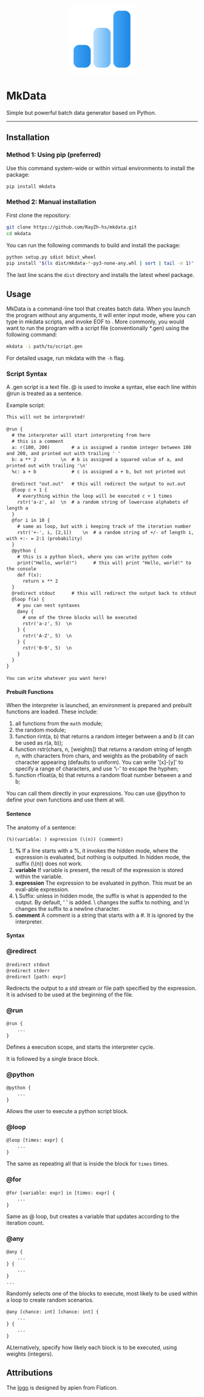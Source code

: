 <div align="center">
  <img src="./img/logo.png" alt="mkdata-logo" width="180">
</div>

# MkData

Simple but powerful batch data generator based on Python.

---

## Installation

### Method 1: Using pip (preferred)

Use this command system-wide or within virtual environments to install the package:

```bash
pip install mkdata
```

### Method 2: Manual installation

First clone the repository:

```bash
git clone https://github.com/RayZh-hs/mkdata.git
cd mkdata
```

You can run the following commands to build and install the package:

```bash
python setup.py sdist bdist_wheel
pip install "$(ls dist/mkdata-*-py3-none-any.whl | sort | tail -n 1)"
```

The last line scans the `dist` directory and installs the latest wheel package.

## Usage

MkData is a command-line tool that creates batch data. When you launch the program without any arguments, it will enter input mode, where you can type in mkdata scripts, and invoke EOF to . More commonly, you would want to run the program with a script file (conventionally *.gen) using the following command:

```bash
mkdata -i path/to/script.gen
```

For detailed usage, run mkdata with the `-h` flag.

### Script Syntax

A .gen script is a text file. \@ is used to invoke a syntax, else each line within \@run is treated as a sentence.

Example script:

```
This will not be interpreted!

@run {
  # the interpreter will start interpreting from here
  # this is a comment
  a: r(100, 200)        # a is assigned a random integer between 100 and 200, and printed out with trailing ' '
  b: a ** 2         \n  # b is assigned a squared value of a, and printed out with trailing '\n'
  %c: a + b             # c is assigned a + b, but not printed out

  @redirect "out.out"   # this will redirect the output to out.out
  @loop c + 1 {
    # everything within the loop will be executed c + 1 times
    rstr('a-z', a)  \n  # a random string of lowercase alphabets of length a
  }
  @for i in 10 {
    # same as loop, but with i keeping track of the iteration number
    rstr('+-', i, [2,1])    \n  # a random string of +/- of length i, with +:- = 2:1 (probability)
  }
  @python {
    # this is a python block, where you can write python code
    print("Hello, world!")      # this will print "Hello, world!" to the console
    def f(x):
      return x ** 2
  }
  @redirect stdout      # this will redirect the output back to stdout           
  @loop f(a) {
    # you can nest syntaxes
    @any {
      # one of the three blocks will be executed
      rstr('a-z', 5)  \n
    } {
      rstr('A-Z', 5)  \n
    } {
      rstr('0-9', 5)  \n
    }
  }
}

You can write whatever you want here!
```

#### Prebuilt Functions

When the interpreter is launched, an environment is prepared and prebuilt functions are loaded.
These include:
1. all functions from the `math` module;
2. the random module;
3. function rint(a, b) that returns a random integer between a and b (it can be used as r(a, b));
4. function rstr(chars, n, [weights]) that returns a random string of length n, with characters from chars, and weights as the probability of each character appearing (defaults to uniform). You can write '[x]-[y]' to specify a range of characters, and use '\\-' to escape the hyphen;
5. function rfloat(a, b) that returns a random float number between a and b;

You can call them directly in your expressions. You can use \@python to define your own functions and use them at will.

#### Sentence

The anatomy of a sentence:

```
(%)(variable: ) expression (\(n)) (comment)
```
1. **%** If a line starts with a %, it invokes the hidden mode, where the expression is evaluated, but nothing is outputted. In hidden mode, the suffix (\\(n)) does not work.
2. **variable** If variable is present, the result of the expression is stored within the variable.
3. **expression** The expression to be evaluated in python. This must be an eval-able expression.
4. **\\** Suffix: unless in hidden mode, the suffix is what is appended to the output. By default, ' ' is added. \\ changes the suffix to nothing, and \\n changes the suffix to a newline character.
5. **comment** A comment is a string that starts with a #. It is ignored by the interpreter.

#### Syntax

### \@redirect

```
@redirect stdout
@redirect stderr
@redirect [path: expr]
```

Redirects the output to a std stream or file path specified by the expression.
It is advised to be used at the beginning of the file.

### \@run

```
@run {
    ...
}
```

Defines a execution scope, and starts the interpreter cycle.

It is followed by a single brace block.

### \@python

```
@python {
    ...
}
```

Allows the user to execute a python script block.

### \@loop

```
@loop [times: expr] {
    ...
}
```

The same as repeating all that is inside the block for `times` times.

### \@for

```
@for [variable: expr] in [times: expr] {
    ...
}
```
Same as @ loop, but creates a variable that updates according to the iteration count.

### \@any

```
@any {
    ...
} {
    ...
}
...
```

Randomly selects one of the blocks to execute, most likely to be used within a loop to create random scenarios.

```
@any [chance: int] [chance: int] {
    ...
} {
    ...
}
```

ALternatively, specify how likely each block is to be executed, using weights (integers).

## Attributions

The [logo](https://www.flaticon.com/free-icons/bar-chart) is designed by apien from Flaticon.